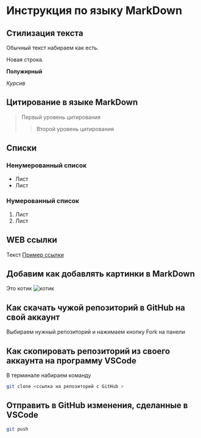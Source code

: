 # Инструкция по языку MarkDown

## Стилизация текста

Обычный текст набираем как есть.

Новая строка.

**Полужирный**

*Курсив*

## Цитирование в языке MarkDown

>Первый уровень цитирования
>>Второй уровень цитирования

## Списки
### Ненумерованный список
* Лист
* Лист

### Нумерованный список
1. Лист
2. Лист

## WEB ссылки
Текст [Пример ссылки](http.example.com "всплывающая подсказка")

## Добавим как добавлять картинки в MarkDown
Это котик
![котик](cat.jpeg)

## Как скачать чужой репозиторий в GitHub на свой аккаунт
Выбираем нужный репозиторий и нажимаем кнопку Fork на панели

## Как скопировать репозиторий из своего аккаунта на программу VSCode
В терминале набираем команду 
```sh
git clone <ссылка на репозиторий с GitHub >
```

## Отправить в GitHub изменения, сделанные в VSCode
```sh
git push
```
